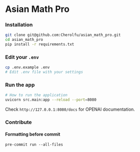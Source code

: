 # Asian Math Pro

### Installation

```bash
git clone git@github.com:Cherolfu/asian_math_pro.git
cd asian_math_pro
pip install -r requirements.txt
```

### Edit your `.env`

```bash
cp .env.example .env
# Edit .env file with your settings
```
### Run the app

```bash
# How to run the application
uvicorn src.main:app --reload --port=8080
```

Check `http://127.0.0.1:8080/docs` for OPENAI documentation.


### Contribute

#### Formatting before commit
```
pre-commit run --all-files
```
